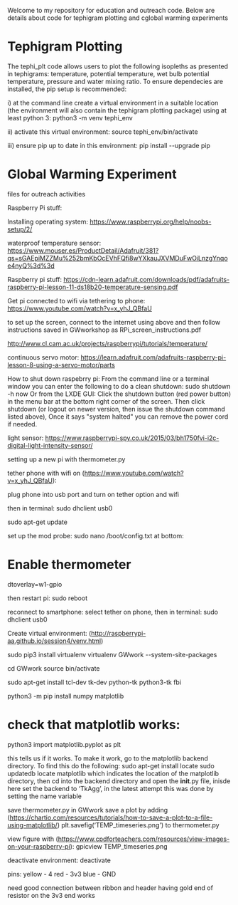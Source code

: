Welcome to my repository for education and outreach code.  Below are details about code for tephigram plotting and cglobal warming experiments

# Tephigram Plotting
The tephi_plt code allows users to plot the following isopleths as presented in tephigrams: temperature, potential temperature, wet bulb potential temperature, pressure and water mixing ratio.  To ensure dependecies are installed, the pip setup is recommended:

i) at the command line create a virtual environment in a suitable location (the environment will also contain the tephigram plotting package) using at least python 3: python3 -m venv tephi_env

ii) activate this virtual environment: source tephi_env/bin/activate

iii) ensure pip up to date in this environment: pip install --upgrade pip

# Global Warming Experiment
files for outreach activities

Raspberry Pi stuff:

Installing operating system:
https://www.raspberrypi.org/help/noobs-setup/2/

waterproof temperature sensor: https://www.mouser.es/ProductDetail/Adafruit/381?qs=sGAEpiMZZMu%252bmKbOcEVhFQfi8wYXkauJXVMDuFwOiLnzgYnqoe4nyQ%3d%3d

Raspberry pi stuff: https://cdn-learn.adafruit.com/downloads/pdf/adafruits-raspberry-pi-lesson-11-ds18b20-temperature-sensing.pdf

Get pi connected to wifi via tethering to phone:
https://www.youtube.com/watch?v=x_yhJ_QBfaU

to set up the screen, connect to the internet using above and then follow instructions saved in GWworkshop as RPi_screen_instructions.pdf

http://www.cl.cam.ac.uk/projects/raspberrypi/tutorials/temperature/

continuous servo motor: https://learn.adafruit.com/adafruits-raspberry-pi-lesson-8-using-a-servo-motor/parts

How to shut down raspebrry pi:
From the command line or a terminal window you can enter the following to do a clean shutdown:
sudo shutdown -h now
Or from the LXDE GUI:
Click the shutdown button (red power button) in the menu bar at the bottom right corner of the screen. Then click shutdown (or logout on newer version, then issue the shutdown command listed above),
Once it says "system halted" you can remove the power cord if needed.

light sensor: https://www.raspberrypi-spy.co.uk/2015/03/bh1750fvi-i2c-digital-light-intensity-sensor/

setting up a new pi with thermometer.py

tether phone with wifi on (https://www.youtube.com/watch?v=x_yhJ_QBfaU):

plug phone into usb port and turn on tether option and wifi

then in terminal: 
sudo dhclient usb0 

sudo apt-get update

set up the mod probe:
sudo nano /boot/config.txt 
at bottom:
# Enable thermometer
dtoverlay=w1-gpio
 
then restart pi:
sudo reboot

reconnect to smartphone:
select tether on phone, then in terminal:
sudo dhclient usb0

Create virtual environment: (http://raspberrypi-aa.github.io/session4/venv.html)

sudo pip3 install virtualenv
virtualenv GWwork --system-site-packages

cd GWwork
source bin/activate


sudo apt-get install tcl-dev tk-dev python-tk python3-tk fbi

python3 -m pip install numpy matplotlib

# check that matplotlib works:
python3 
import matplotlib.pyplot as plt

this tells us if it works.
To make it work, go to the matplotlib backend directory.  To find this do the following: 
sudo apt-get install locate
sudo updatedb
locate matplotlib
which indicates the location of the matplotlib directory,
then cd into the backend directory and open the __init__.py file, inisde here set the backend to ‘TkAgg’, in the latest attempt this was done by setting the name variable

save thermometer.py in GWwork
save a plot by adding (https://chartio.com/resources/tutorials/how-to-save-a-plot-to-a-file-using-matplotlib/)
plt.savefig(‘TEMP_timeseries.png')
to thermometer.py

view figure with (https://www.cpdforteachers.com/resources/view-images-on-your-raspberry-pi):
gpicview TEMP_timeseries.png

deactivate environment:
deactivate

pins: yellow - 4
red - 3v3
blue - GND

need good connection between ribbon and header
 having gold end of resistor on the 3v3 end works
